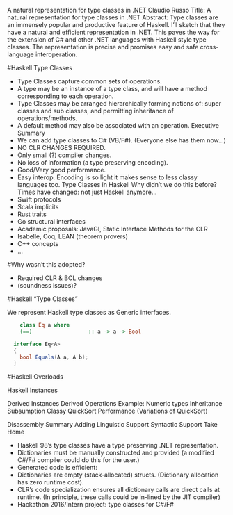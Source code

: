 A natural representation for type classes in .NET
Claudio Russo
Title: A natural representation for type classes in .NET
Abstract:
Type classes are an immensely popular and productive feature of Haskell. I’ll sketch that they have a natural and efficient representation in .NET. This paves the way for the extension of C# and other .NET languages with Haskell style type classes. The representation is precise and promises easy and safe cross-language interoperation.

#Haskell Type Classes
*	Type Classes capture common sets of operations. 
*	A type may be an instance of a type class, and will have a method corresponding to each operation. 
*	Type Classes may be arranged hierarchically forming notions of:
	 super classes and sub classes, and
	 permitting inheritance of operations/methods. 
*	A default method may also be associated with an operation.
Executive Summary
*	We can add type classes to C# (VB/F#). (Everyone else has them now...)
*	NO CLR CHANGES REQUIRED.
*	Only small (?) compiler changes.
*	No loss of information (a type preserving encoding).
*	Good/Very good performance.
*	Easy interop. Encoding is so light it makes sense to less classy languages too.
Type Classes in Haskell
Why didn’t we do this before?
Times have changed: not just Haskell anymore…
*	Swift protocols
*	Scala implicits
*	Rust	traits	
*	Go structural interfaces
*	Academic proposals: JavaGI, Static Interface Methods for the CLR
*	Isabelle, Coq, LEAN (theorem provers)
*	 C++ concepts
*	...



#Why wasn’t this adopted?

*	Required CLR & BCL changes
*	(soundness issues)?

#Haskell “Type Classes”
 
 We represent Haskell type classes as Generic interfaces.

```Haskell
    class Eq a where 
    (==)                  :: a -> a -> Bool
```

```csharp
  interface Eq<A>
  {
    bool Equals(A a, A b);
  }
```

#Haskell Overloads


Haskell Instances

Derived Instances
Derived Operations 
Example: Numeric types
Inheritance
Subsumption
Classy QuickSort
Performance  (Variations of QuickSort)

Disassembly
Summary
Adding Linguistic Support
Syntactic Support
Take Home
*	Haskell 98’s type classes have a type preserving .NET representation.
*	Dictionaries must be manually constructed and provided 
(a modified C#/F# compiler could do this for the user.)
*	Generated code is efficient:
*	Dictionaries are empty (stack-allocated) structs. 
   (Dictionary allocation has zero runtime cost).
*	CLR’s code specialization ensures all dictionary calls are direct calls at runtime. (In principle, these calls could be in-lined by the JIT compiler)
*	 Hackathon 2016/Intern project: type classes for C#/F#


